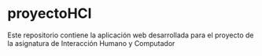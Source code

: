 # proyectoHCI
Este repositorio contiene la aplicación web desarrollada para el proyecto de la asignatura de Interacción Humano y Computador

